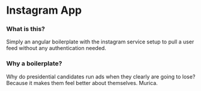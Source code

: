 # Instagram App

### What is this?
Simply an angular boilerplate with the instagram service setup to pull a user feed without any authentication needed.


### Why a boilerplate?
Why do presidential candidates run ads when they clearly are going to lose? Because it makes them feel better about themselves. Murica.
